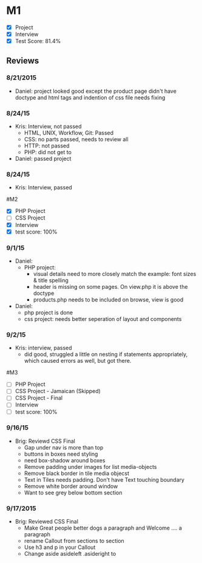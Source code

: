 # M1

- [x] Project
- [x] Interview
- [x] Test Score: 81.4%

## Reviews

### 8/21/2015
- Daniel: project looked good except the product page didn't have doctype and html tags and indention of css file needs fixing

### 8/24/15
- Kris: Interview, not passed
  - HTML, UNIX, Workflow, Git: Passed
  - CSS: no parts passed, needs to review all
  - HTTP: not passed
  - PHP: did not get to
- Daniel: passed project

### 8/24/15
- Kris: Interview, passed

#M2
- [x] PHP Project
- [ ] CSS Project
- [x] Interview
- [x] test score: 100%

### 9/1/15
- Daniel:
  - PHP project:
    - visual details need to more closely match the example: font sizes & title spelling
    - header is missing on some pages. On view.php it is above the doctype
    - products.php needs to be included on browse, view is good
- Daniel:
  - php project is done
  - css project: needs better seperation of layout and components
  
### 9/2/15
- Kris: interview, passed
  - did good, struggled a little on nesting if statements appropriately, which caused errors as well, but got there. 


#M3
- [ ] PHP Project
- [ ] CSS Project - Jamaican (Skipped)
- [ ] CSS Project - Final
- [ ] Interview
- [ ] test score: 100%

### 9/16/15
- Brig: Reviewd CSS Final
  - Gap under nav is more than top
  - buttons in boxes need styling
  - need box-shadow around boxes
  - Remove padding under images for list media-objects
  - Remove black border in tile media objecst
  - Text in Tiles needs padding. Don't have Text touching boundary
  - Remove white border around window
  - Want to see grey below bottom section

### 9/17/2015
- Brig: Reviewed CSS Final
  - Make Great people better dogs a paragraph and Welcome .... a paragraph
  - rename Callout from sections to section
  - Use h3 and p in your Callout
  - Change aside asideleft .asideright to <section><aside/><main/></section>
